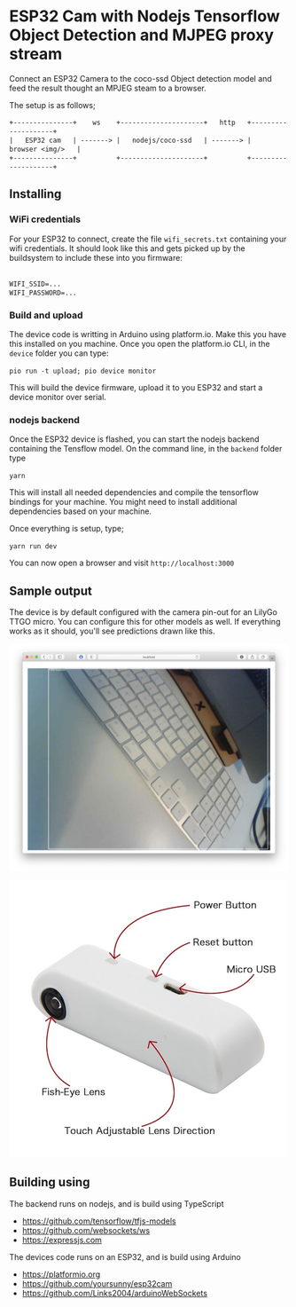 # ESP32 Cam with Nodejs Tensorflow Object Detection and MJPEG proxy stream

Connect an ESP32 Camera to the coco-ssd Object detection model and feed the result thought an MPJEG steam to a browser.

The setup is as follows;

```
+---------------+    ws    +---------------------+   http   +--------------------+ 
|   ESP32 cam   | -------> |   nodejs/coco-ssd   | -------> |   browser <img/>   | 
+---------------+          +---------------------+          +--------------------+ 
```

## Installing

### WiFi credentials

For your ESP32 to connect, create the file `wifi_secrets.txt` containing your wifi credentials. It should look like this and gets picked up by the buildsystem to include these into you firmware:

```# use this file to define your Wifi secrets

WIFI_SSID=...
WIFI_PASSWORD=...
```

### Build and upload

The device code is writting in Arduino using platform.io. Make this you have this installed on you machine. 
Once you open the platform.io CLI, in the `device` folder you can type:

`pio run -t upload; pio device monitor` 

This will build the device firmware, upload it to you ESP32 and start a device monitor over serial.

### nodejs backend

Once the ESP32 device is flashed, you can start the nodejs backend containing the Tensflow model. On the command line, in the `backend` folder type

`yarn`

This will install all needed dependencies and compile the tensorflow bindings for your machine. You might need to install additional dependencies based on your machine. 

Once everything is setup, type;

`yarn run dev`

You can now open a browser and visit `http://localhost:3000`

## Sample output

The device is by default configured with the camera pin-out for an LilyGo TTGO micro. You can configure this for other models as well. If everything works as it should, you'll see predictions drawn like this.

![ttgo camera](https://raw.githubusercontent.com/ernstnaezer/esp32-camera-tensorflow/main/assets/browser-capture.jpg)

![ttgo camera](https://github.com/ernstnaezer/esp32-camera-tensorflow/blob/main/assets/ttgo-camera.jpg?raw=true)

## Building using 

The backend runs on nodejs, and is build using TypeScript

- https://github.com/tensorflow/tfjs-models
- https://github.com/websockets/ws
- https://expressjs.com

The devices code runs on an ESP32, and is build using Arduino

- https://platformio.org
- https://github.com/yoursunny/esp32cam
- https://github.com/Links2004/arduinoWebSockets 
